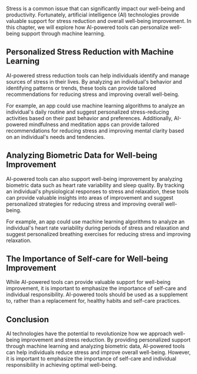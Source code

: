 
Stress is a common issue that can significantly impact our well-being and productivity. Fortunately, artificial intelligence (AI) technologies provide valuable support for stress reduction and overall well-being improvement. In this chapter, we will explore how AI-powered tools can personalize well-being support through machine learning.

Personalized Stress Reduction with Machine Learning
---------------------------------------------------

AI-powered stress reduction tools can help individuals identify and manage sources of stress in their lives. By analyzing an individual's behavior and identifying patterns or trends, these tools can provide tailored recommendations for reducing stress and improving overall well-being.

For example, an app could use machine learning algorithms to analyze an individual's daily routine and suggest personalized stress-reducing activities based on their past behavior and preferences. Additionally, AI-powered mindfulness and meditation apps can provide tailored recommendations for reducing stress and improving mental clarity based on an individual's needs and tendencies.

Analyzing Biometric Data for Well-being Improvement
---------------------------------------------------

AI-powered tools can also support well-being improvement by analyzing biometric data such as heart rate variability and sleep quality. By tracking an individual's physiological responses to stress and relaxation, these tools can provide valuable insights into areas of improvement and suggest personalized strategies for reducing stress and improving overall well-being.

For example, an app could use machine learning algorithms to analyze an individual's heart rate variability during periods of stress and relaxation and suggest personalized breathing exercises for reducing stress and improving relaxation.

The Importance of Self-care for Well-being Improvement
------------------------------------------------------

While AI-powered tools can provide valuable support for well-being improvement, it is important to emphasize the importance of self-care and individual responsibility. AI-powered tools should be used as a supplement to, rather than a replacement for, healthy habits and self-care practices.

Conclusion
----------

AI technologies have the potential to revolutionize how we approach well-being improvement and stress reduction. By providing personalized support through machine learning and analyzing biometric data, AI-powered tools can help individuals reduce stress and improve overall well-being. However, it is important to emphasize the importance of self-care and individual responsibility in achieving optimal well-being.
